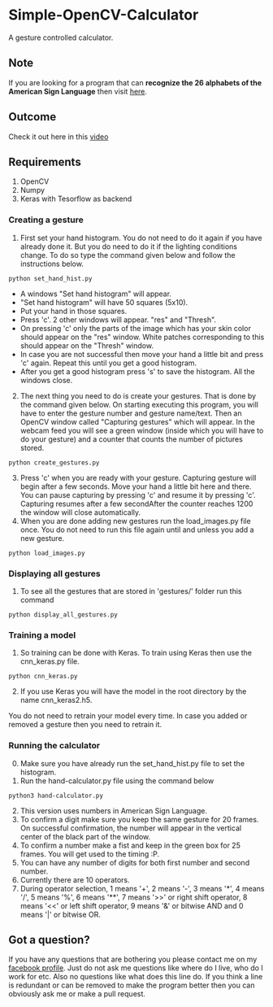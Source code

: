 # Simple-OpenCV-Calculator
A gesture controlled calculator.

## Note
If you are looking for a program that can <b>recognize the 26 alphabets of the American Sign Language</b> then visit <a href="http://github.com/evilport2/sign-language">here</a>.

## Outcome
Check it out here in this <a href ="https://youtu.be/Q5oeA-ebL7c">video</a>

## Requirements
1. OpenCV
2. Numpy
3. Keras with Tesorflow as backend

### Creating a gesture
  1. First set your hand histogram. You do not need to do it again if you have already done it. But you do need to do it if the lighting conditions change. To do so type the command given below and follow the instructions below.
    
    python set_hand_hist.py

  * A windows "Set hand histogram" will appear.
  * "Set hand histogram" will have 50 squares (5x10).
  * Put your hand in those squares.
  * Press 'c'. 2 other windows will appear. "res" and "Thresh".
  * On pressing 'c' only the parts of the image which has your skin color should appear on the "res" window. White patches corresponding to this should appear on the "Thresh" window. 
  * In case you are not successful then move your hand a little bit and press 'c' again. Repeat this until you get a good histogram.
  * After you get a good histogram press 's' to save the histogram. All the windows close.

  2. The next thing you need to do is create your gestures. That is done by the command given below. On starting executing this program, you will have to enter the gesture number and gesture name/text. Then an OpenCV window called "Capturing gestures" which will appear. In the webcam feed you will see a green window (inside which you will have to do your gesture) and a counter that counts the number of pictures stored.

    python create_gestures.py    
3. Press 'c' when you are ready with your gesture. Capturing gesture will begin after a few seconds. Move your hand a little bit here and there. You can pause capturing by pressing 'c' and resume it by pressing 'c'. Capturing resumes after a few secondAfter the counter reaches 1200 the window will close automatically.
  4. When you are done adding new gestures run the load_images.py file once. You do not need to run this file again until and unless you add a new gesture.
    
    python load_images.py

### Displaying all gestures
  1. To see all the gestures that are stored in 'gestures/' folder run this command
    
    python display_all_gestures.py

### Training a model
  1. So training can be done with Keras. To train using Keras then use the cnn_keras.py file.
  
    python cnn_keras.py
2. If you use Keras you will have the model in the root directory by the name cnn_keras2.h5.

You do not need to retrain your model every time. In case you added or removed a gesture then you need to retrain it.

### Running the calculator
0. Make sure you have already run the set_hand_hist.py file to set the histogram.
  1. Run the hand-calculator.py file using the command below

    python3 hand-calculator.py
    
2. This version uses numbers in American Sign Language.
3. To confirm a digit make sure you keep the same gesture for 20 frames. On successful confirmation, the number will appear in the vertical center of the black part of the window.
4. To confirm a number make a fist and keep in the green box for 25 frames. You will get used to the timing :P.
5. You can have any number of digits for both first number and second number.
6. Currently there are 10 operators.
7. During operator selection, 1 means '+', 2 means '-', 3 means '\*', 4 means '/', 5 means '%', 6 means '\*\*', 7 means '>>' or right shift operator, 8 means '<<' or left shift operator, 9 means '&' or bitwise AND and 0 means '|' or bitwise OR.


## Got a question?
If you have any questions that are bothering you please contact me on my <a href = "http://www.facebook.com/dibakar.saha.750">facebook profile</a>. Just do not ask me questions like where do I live, who do I work for etc. Also no questions like what does this line do. If you think a line is redundant or can be removed to make the program better then you can obviously ask me or make a pull request.
